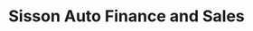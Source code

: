 ---
title: "Sisson Auto Finance and Sales"
url: /brandon/sisson-auto-finance-and-sales/
shop: Autohaus
---